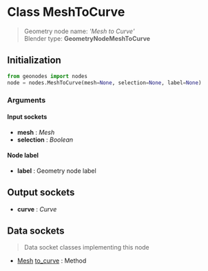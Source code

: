 
# Class MeshToCurve

> Geometry node name: _'Mesh to Curve'_<br>Blender type:  **GeometryNodeMeshToCurve**

## Initialization


```python
from geonodes import nodes
node = nodes.MeshToCurve(mesh=None, selection=None, label=None)
```


### Arguments


#### Input sockets



- **mesh** : _Mesh_
- **selection** : _Boolean_



#### Node label



- **label** : Geometry node label



## Output sockets



- **curve** : _Curve_



## Data sockets

> Data socket classes implementing this node


- [Mesh](./sockets/Mesh.md) [to_curve](./sockets/Mesh.md#to_curve) : Method


